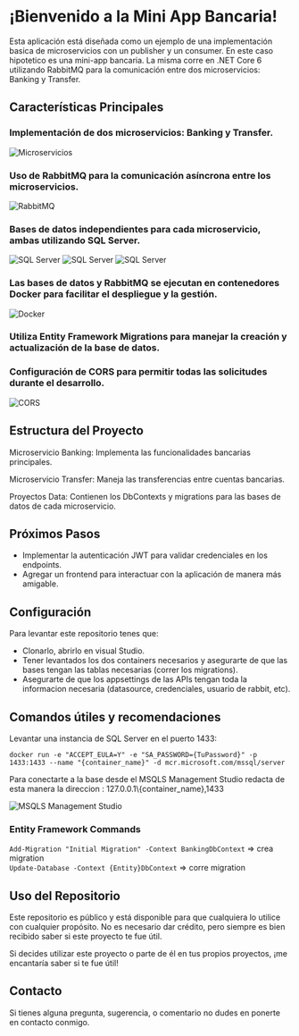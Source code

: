 <!DOCTYPE html>
<html lang="es">
<head>
    <meta charset="UTF-8">
    <meta name="viewport" content="width=device-width, initial-scale=1.0">
</head>
<body>
    <h1>¡Bienvenido a la Mini App Bancaria!</h1>
    <p>Esta aplicación está diseñada como un ejemplo de una implementación basica de microservicios con un publisher y un consumer. En este caso hipotetico es una mini-app bancaria. La misma corre en .NET Core 6 utilizando RabbitMQ para la comunicación entre dos microservicios: Banking y Transfer.</p>
    <h2>Características Principales</h2>
    <h3>Implementación de dos microservicios: Banking y Transfer.</h3>
    <img src="https://github.com/alejo-capdevila/MicroservicesRabbitMQ/assets/72323676/2fcdd2b5-5bbc-4020-89a3-172ddb0b1de5" alt="Microservicios">
    <h3>Uso de RabbitMQ para la comunicación asíncrona entre los microservicios.</h3>
    <img src="https://github.com/alejo-capdevila/MicroservicesRabbitMQ/assets/72323676/166d2486-bb35-49bd-9d9c-0a6db9d00fcf" alt="RabbitMQ">
    <h3>Bases de datos independientes para cada microservicio, ambas utilizando SQL Server.</h3>
    <img src="https://github.com/alejo-capdevila/MicroservicesRabbitMQ/assets/72323676/a449bb9d-aa41-4dcc-b5c3-fa094767770a" alt="SQL Server">
    <img src="https://github.com/alejo-capdevila/MicroservicesRabbitMQ/assets/72323676/0fd03057-1f22-4778-b870-a3fec39ac362" alt="SQL Server">
    <img src="https://github.com/alejo-capdevila/MicroservicesRabbitMQ/assets/72323676/c6c7ce6f-ee88-4967-83cc-5d8bade4b5f1" alt="SQL Server">
    <h3>Las bases de datos y RabbitMQ se ejecutan en contenedores Docker para facilitar el despliegue y la gestión.</h3>
    <img src="https://github.com/alejo-capdevila/MicroservicesRabbitMQ/assets/72323676/17a1b9fe-5a07-4bd2-b456-2a0a8e174516" alt="Docker">
    <h3>Utiliza Entity Framework Migrations para manejar la creación y actualización de la base de datos.</h3>
    <h3>Configuración de CORS para permitir todas las solicitudes durante el desarrollo.</h3>
    <img src="https://github.com/alejo-capdevila/MicroservicesRabbitMQ/assets/72323676/0044b386-0278-497b-84cb-42169d4f3d73" alt="CORS">
    <h2>Estructura del Proyecto</h2>
    <p>Microservicio Banking: Implementa las funcionalidades bancarias principales.</p>
    <p>Microservicio Transfer: Maneja las transferencias entre cuentas bancarias.</p>
    <p>Proyectos Data: Contienen los DbContexts y migrations para las bases de datos de cada microservicio.</p>
    <h2>Próximos Pasos</h2>
    <ul>
        <li>Implementar la autenticación JWT para validar credenciales en los endpoints.</li>
        <li>Agregar un frontend para interactuar con la aplicación de manera más amigable.</li>
    </ul>
    <h2>Configuración</h2>
    <p>Para levantar este repositorio tenes que:</p>
    <ul>
        <li>Clonarlo, abrirlo en visual Studio.</li>
        <li>Tener levantados los dos containers necesarios y asegurarte de que las bases tengan las tablas necesarias (correr los migrations).</li>
        <li>Asegurarte de que los appsettings de las APIs tengan toda la informacion necesaria (datasource, credenciales, usuario de rabbit, etc).</li>
    </ul>
    <h2>Comandos útiles y recomendaciones</h2>
    <p>Levantar una instancia de SQL Server en el puerto 1433:</p>
    <code>docker run -e "ACCEPT_EULA=Y" -e "SA_PASSWORD={TuPassword}" -p 1433:1433 --name "{container_name}" -d mcr.microsoft.com/mssql/server</code>
    <p>Para conectarte a la base desde el MSQLS Management Studio redacta de esta manera la direccion : 127.0.0.1\{container_name},1433</p>
    <img src="https://github.com/alejo-capdevila/MicroservicesRabbitMQ/assets/72323676/ad11464b-e10e-4bdf-be92-7b4ee6706a58" alt="MSQLS Management Studio">
    <h3>Entity Framework Commands</h3>
    <code>Add-Migration "Initial Migration" -Context BankingDbContext</code> => crea migration<br>
    <code>Update-Database -Context {Entity}DbContext</code> => corre migration
    <h2>Uso del Repositorio</h2>
    <p>Este repositorio es público y está disponible para que cualquiera lo utilice con cualquier propósito. No es necesario dar crédito, pero siempre es bien recibido saber si este proyecto te fue útil.</p>
    <p>Si decides utilizar este proyecto o parte de él en tus propios proyectos, ¡me encantaría saber si te fue útil!</p>
    <h2>Contacto</h2>
    <p>Si tienes alguna pregunta, sugerencia, o comentario no dudes en ponerte en contacto conmigo.</p>
</body>
</html>

